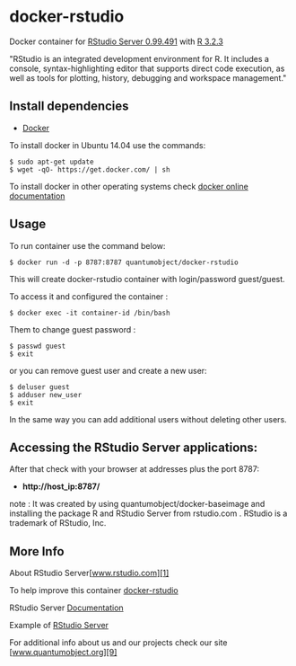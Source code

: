 # docker-rstudio

Docker container for [RStudio Server 0.99.491][3] with [R 3.2.3][8]

"RStudio is an integrated development environment for R. It includes a console, syntax-highlighting editor that supports direct code execution, as well as tools for plotting, history, debugging and workspace management."

## Install dependencies

  - [Docker][2]

To install docker in Ubuntu 14.04 use the commands:

    $ sudo apt-get update
    $ wget -qO- https://get.docker.com/ | sh

 To install docker in other operating systems check [docker online documentation][4]

## Usage

To run container use the command below:

    $ docker run -d -p 8787:8787 quantumobject/docker-rstudio

This will create docker-rstudio container with login/password guest/guest.

To access it and configured the container :

    $ docker exec -it container-id /bin/bash

Them to change guest password :

    $ passwd guest
    $ exit

or you can remove guest user and create a new user:

    $ deluser guest
    $ adduser new_user
    $ exit
    
In the same way you can add additional users without deleting other users. 

## Accessing the RStudio Server applications:

After that check with your browser at addresses plus the port 8787:

  - **http://host_ip:8787/**

note : It was created by using quantumobject/docker-baseimage and installing the package R and RStudio Server from rstudio.com . RStudio is a trademark of RStudio, Inc.

## More Info

About RStudio Server[www.rstudio.com][1]

To help improve this container [docker-rstudio][5]

RStudio Server [Documentation][6]

Example of [RStudio Server][7]

For additional info about us and our projects check our site [www.quantumobject.org][9]

[1]:http://www.rstudio.com
[2]:https://www.docker.com
[3]:http://www.rstudio.com/products/rstudio/download-server
[4]:http://docs.docker.com
[5]:https://github.com/QuantumObject/docker-rstudio
[6]:https://support.rstudio.com/hc/en-us/categories/200035113-Documentation
[7]:http://www.quantumobject.org:8787
[8]:http://www.r-project.org
[9]:http://www.quantumobject.org
